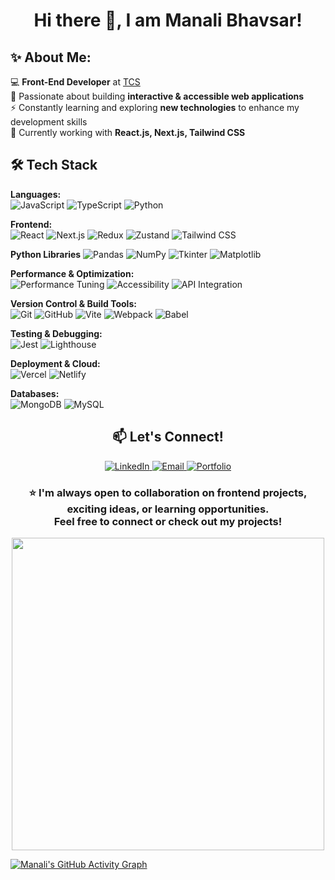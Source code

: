 <h1 align="center"> Hi there 👋, I am Manali Bhavsar! </h1>

<h2>✨ About Me:</h2>
  
💻 **Front-End Developer** at [TCS](https://www.tcs.com/)  
🚀 Passionate about building **interactive & accessible web applications**  
⚡ Constantly learning and exploring **new technologies** to enhance my development skills  
📌 Currently working with **React.js, Next.js, Tailwind CSS**
   

<h2>🛠️ Tech Stack</h2>  

<strong>Languages:</strong>  
<img src="https://img.shields.io/badge/JavaScript-F7DF1E?style=flat&logo=javascript&logoColor=black" alt="JavaScript">  <img src="https://img.shields.io/badge/TypeScript-3178C6?style=flat&logo=typescript&logoColor=white" alt="TypeScript">  <img src="https://img.shields.io/badge/Python-3776AB?style=flat&logo=python&logoColor=white" alt="Python">

<strong>Frontend:</strong>  
<img src="https://img.shields.io/badge/React-61DAFB?style=flat&logo=react&logoColor=black" alt="React">  <img src="https://img.shields.io/badge/Next.js-000000?style=flat&logo=next.js&logoColor=white" alt="Next.js">  <img src="https://img.shields.io/badge/Redux-764ABC?style=flat&logo=redux&logoColor=white" alt="Redux">  <img src="https://img.shields.io/badge/Zustand-8C8C8C?style=flat" alt="Zustand">  <img src="https://img.shields.io/badge/Tailwind CSS-38B2AC?style=flat&logo=tailwind-css&logoColor=white" alt="Tailwind CSS">

<strong>Python Libraries</strong>
<img src="https://img.shields.io/badge/Pandas-150458?style=flat&logo=pandas&logoColor=white" alt="Pandas">  <img src="https://img.shields.io/badge/NumPy-013243?style=flat&logo=numpy&logoColor=white" alt="NumPy"> 
  <img src="https://img.shields.io/badge/Tkinter-FF6F00?style=flat&logo=python&logoColor=white" alt="Tkinter">  <img src="https://img.shields.io/badge/Matplotlib-11557C?style=flat&logo=python&logoColor=white" alt="Matplotlib">

<strong>Performance & Optimization:</strong>  
<img src="https://img.shields.io/badge/Performance Tuning-orange?style=flat" alt="Performance Tuning">  <img src="https://img.shields.io/badge/Accessibility-blue?style=flat" alt="Accessibility">  <img src="https://img.shields.io/badge/API Integration-005571?style=flat" alt="API Integration">

<strong>Version Control & Build Tools:</strong>  
<img src="https://img.shields.io/badge/Git-F05032?style=flat&logo=git&logoColor=white" alt="Git">  <img src="https://img.shields.io/badge/GitHub-181717?style=flat&logo=github&logoColor=white" alt="GitHub">  <img src="https://img.shields.io/badge/Vite-646CFF?style=flat&logo=vite&logoColor=white" alt="Vite">  <img src="https://img.shields.io/badge/Webpack-8DD6F9?style=flat&logo=webpack&logoColor=black" alt="Webpack">
  <img src="https://img.shields.io/badge/Babel-F9DC3E?style=flat&logo=babel&logoColor=black" alt="Babel">

<strong>Testing & Debugging:</strong>  
<img src="https://img.shields.io/badge/Jest-C21325?style=flat&logo=jest&logoColor=white" alt="Jest">  <img src="https://img.shields.io/badge/Lighthouse-F44B21?style=flat&logo=lighthouse&logoColor=white" alt="Lighthouse">

<strong>Deployment & Cloud:</strong>  
<img src="https://img.shields.io/badge/Vercel-000000?style=flat&logo=vercel&logoColor=white" alt="Vercel">  <img src="https://img.shields.io/badge/Netlify-00C7B7?style=flat&logo=netlify&logoColor=white" alt="Netlify">

<strong>Databases:</strong>  
<img src="https://img.shields.io/badge/MongoDB-47A248?style=flat&logo=mongodb&logoColor=white" alt="MongoDB">  <img src="https://img.shields.io/badge/MySQL-4479A1?style=flat&logo=mysql&logoColor=white" alt="MySQL">

<h2 align="center">📫 Let's Connect!</h2>
<p align="center">
  <a href="https://www.linkedin.com/in/manali-bhavsar" target="_blank">
    <img src="https://img.shields.io/badge/🔗%20LinkedIn-0A66C2?style=for-the-badge&logoColor=white&color=2D5F90" alt="LinkedIn">
  </a>
  <a href="mailto:manalisbhavsar@gmail.com">
    <img src="https://img.shields.io/badge/📧%20Email-D14836?style=for-the-badge&logoColor=white&color=B95045" alt="Email">
  </a>
  <a href="https://manalibhavsar.vercel.app/" target="_blank">
    <img src="https://img.shields.io/badge/🌐%20Portfolio-333333?style=for-the-badge&logoColor=white&color=444444" alt="Portfolio">
  </a>
</p>


<h3 align="center">⭐️  I'm always open to collaboration on frontend projects, exciting ideas, or learning opportunities.<br>Feel free to connect or check out my projects!</h3>

<p align="center">
<img src="https://github-readme-stats.vercel.app/api/top-langs/?username=ManaliSBhavsar&layout=compact&theme=tokyonight" width="500" />

[![Manali's GitHub Activity Graph](https://github-readme-activity-graph.vercel.app/graph?username=ManaliSBhavsar&theme=react-dark)](https://github.com/Ashutosh00710/github-readme-activity-graph)
</p>

